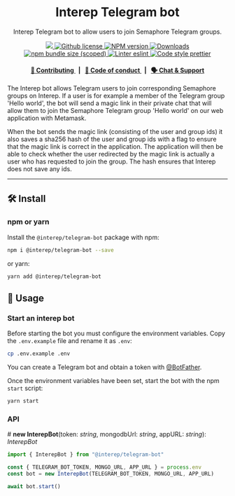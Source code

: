 <p align="center">
    <h1 align="center">
        Interep Telegram bot
    </h1>
    <p align="center">Interep Telegram bot to allow users to join Semaphore Telegram groups.</p>
</p>

<p align="center">
    <a href="https://github.com/interep-project">
        <img src="https://img.shields.io/badge/project-Interep-blue.svg?style=flat-square">
    </a>
    <a href="https://github.com/interep-project/interep.js/blob/main/LICENSE">
        <img alt="Github license" src="https://img.shields.io/github/license/interep-project/interep.js.svg?style=flat-square">
    </a>
    <a href="https://www.npmjs.com/package/@interep/telegram-bot">
        <img alt="NPM version" src="https://img.shields.io/npm/v/@interep/telegram-bot?style=flat-square" />
    </a>
    <a href="https://npmjs.org/package/@interep/telegram-bot">
        <img alt="Downloads" src="https://img.shields.io/npm/dm/@interep/telegram-bot.svg?style=flat-square" />
    </a>
    <a href="https://bundlephobia.com/package/@interep/telegram-bot">
        <img alt="npm bundle size (scoped)" src="https://img.shields.io/bundlephobia/minzip/@interep/telegram-bot" />
    </a>
    <a href="https://eslint.org/">
        <img alt="Linter eslint" src="https://img.shields.io/badge/linter-eslint-8080f2?style=flat-square&logo=eslint" />
    </a>
    <a href="https://prettier.io/">
        <img alt="Code style prettier" src="https://img.shields.io/badge/code%20style-prettier-f8bc45?style=flat-square&logo=prettier" />
    </a>
</p>

<div align="center">
    <h4>
        <a href="https://docs.interep.link/contributing">
            👥 Contributing
        </a>
        <span>&nbsp;&nbsp;|&nbsp;&nbsp;</span>
        <a href="https://docs.interep.link/code-of-conduct">
            🤝 Code of conduct
        </a>
        <span>&nbsp;&nbsp;|&nbsp;&nbsp;</span>
        <a href="https://appliedzkp.org/discord">
            🗣️ Chat &amp; Support
        </a>
    </h4>
</div>

The Interep bot allows Telegram users to join corresponding Semaphore groups on Interep. If a user is for example a member of the Telegram group 'Hello world', the bot will send a magic link in their private chat that will allow them to join the Semaphore Telegram group 'Hello world' on our web application with Metamask.

When the bot sends the magic link (consisting of the user and group ids) it also saves a sha256 hash of the user and group ids with a flag to ensure that the magic link is correct in the application. The application will then be able to check whether the user redirected by the magic link is actually a user who has requested to join the group. The hash ensures that Interep does not save any ids.

---

## 🛠 Install

### npm or yarn

Install the `@interep/telegram-bot` package with npm:

```bash
npm i @interep/telegram-bot --save
```

or yarn:

```bash
yarn add @interep/telegram-bot
```

## 📜 Usage

### Start an interep bot

Before starting the bot you must configure the environment variables. Copy the `.env.example` file and rename it as `.env`:

```bash
cp .env.example .env
```

You can create a Telegram bot and obtain a token with [@BotFather](https://telegram.me/@BotFather).

Once the environment variables have been set, start the bot with the npm `start` script:

```bash
yarn start
```

### API

\# **new InterepBot**(token: _string_, mongodbUrl: _string_, appURL: _string_): _InterepBot_

```typescript
import { InterepBot } from "@interep/telegram-bot"

const { TELEGRAM_BOT_TOKEN, MONGO_URL, APP_URL } = process.env
const bot = new InterepBot(TELEGRAM_BOT_TOKEN, MONGO_URL, APP_URL)

await bot.start()
```
